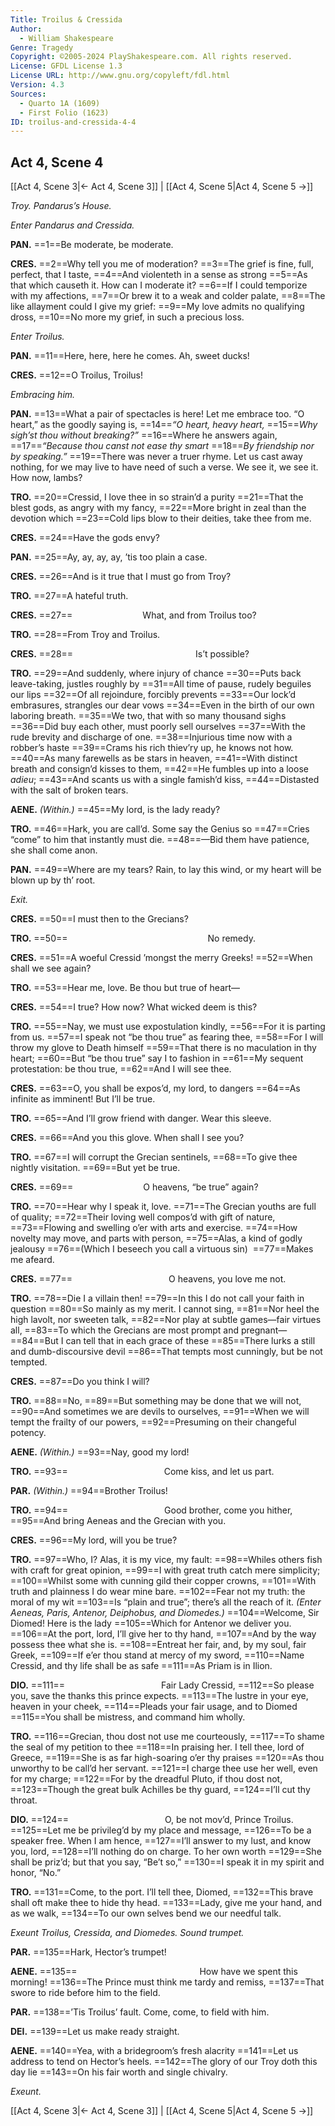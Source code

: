 ```yaml
---
Title: Troilus & Cressida
Author: 
  - William Shakespeare
Genre: Tragedy
Copyright: ©2005-2024 PlayShakespeare.com. All rights reserved.
License: GFDL License 1.3
License URL: http://www.gnu.org/copyleft/fdl.html
Version: 4.3
Sources:
  - Quarto 1A (1609)
  - First Folio (1623)
ID: troilus-and-cressida-4-4
---
```


## Act 4, Scene 4
[[Act 4, Scene 3|← Act 4, Scene 3]] | [[Act 4, Scene 5|Act 4, Scene 5 →]]

*Troy. Pandarus’s House.*

*Enter Pandarus and Cressida.*

**PAN.**
==1==Be moderate, be moderate.

**CRES.**
==2==Why tell you me of moderation?
==3==The grief is fine, full, perfect, that I taste,
==4==And violenteth in a sense as strong
==5==As that which causeth it. How can I moderate it?
==6==If I could temporize with my affections,
==7==Or brew it to a weak and colder palate,
==8==The like allayment could I give my grief:
==9==My love admits no qualifying dross,
==10==No more my grief, in such a precious loss.

*Enter Troilus.*

**PAN.**
==11==Here, here, here he comes. Ah, sweet ducks!

**CRES.**
==12==O Troilus, Troilus!

*Embracing him.*

**PAN.**
==13==What a pair of spectacles is here! Let me embrace too. “O heart,” as the goodly saying is,
==14==*“O heart, heavy heart,*
==15==*Why sigh’st thou without breaking?”*
==16==Where he answers again,
==17==*“Because thou canst not ease thy smart*
==18==*By friendship nor by speaking.”*
==19==There was never a truer rhyme. Let us cast away nothing, for we may live to have need of such a verse. We see it, we see it. How now, lambs?

**TRO.**
==20==Cressid, I love thee in so strain’d a purity
==21==That the blest gods, as angry with my fancy,
==22==More bright in zeal than the devotion which
==23==Cold lips blow to their deities, take thee from me.

**CRES.**
==24==Have the gods envy?

**PAN.**
==25==Ay, ay, ay, ay, ’tis too plain a case.

**CRES.**
==26==And is it true that I must go from Troy?

**TRO.**
==27==A hateful truth.

**CRES.**
==27==        What, and from Troilus too?

**TRO.**
==28==From Troy and Troilus.

**CRES.**
==28==              Is’t possible?

**TRO.**
==29==And suddenly, where injury of chance
==30==Puts back leave-taking, justles roughly by
==31==All time of pause, rudely beguiles our lips
==32==Of all rejoindure, forcibly prevents
==33==Our lock’d embrasures, strangles our dear vows
==34==Even in the birth of our own laboring breath.
==35==We two, that with so many thousand sighs
==36==Did buy each other, must poorly sell ourselves
==37==With the rude brevity and discharge of one.
==38==Injurious time now with a robber’s haste
==39==Crams his rich thiev’ry up, he knows not how.
==40==As many farewells as be stars in heaven,
==41==With distinct breath and consign’d kisses to them,
==42==He fumbles up into a loose *adieu*;
==43==And scants us with a single famish’d kiss,
==44==Distasted with the salt of broken tears.

**AENE.**
*(Within.)*
==45==My lord, is the lady ready?

**TRO.**
==46==Hark, you are call’d. Some say the Genius so
==47==Cries “come” to him that instantly must die.
==48==—Bid them have patience, she shall come anon.

**PAN.**
==49==Where are my tears? Rain, to lay this wind, or my heart will be blown up by th’ root.

*Exit.*

**CRES.**
==50==I must then to the Grecians?

**TRO.**
==50==                No remedy.

**CRES.**
==51==A woeful Cressid ’mongst the merry Greeks!
==52==When shall we see again?

**TRO.**
==53==Hear me, love. Be thou but true of heart⁠—

**CRES.**
==54==I true? How now? What wicked deem is this?

**TRO.**
==55==Nay, we must use expostulation kindly,
==56==For it is parting from us.
==57==I speak not “be thou true” as fearing thee,
==58==For I will throw my glove to Death himself
==59==That there is no maculation in thy heart;
==60==But “be thou true” say I to fashion in
==61==My sequent protestation: be thou true,
==62==And I will see thee.

**CRES.**
==63==O, you shall be expos’d, my lord, to dangers
==64==As infinite as imminent! But I’ll be true.

**TRO.**
==65==And I’ll grow friend with danger. Wear this sleeve.

**CRES.**
==66==And you this glove. When shall I see you?

**TRO.**
==67==I will corrupt the Grecian sentinels,
==68==To give thee nightly visitation.
==69==But yet be true.

**CRES.**
==69==        O heavens, “be true” again?

**TRO.**
==70==Hear why I speak it, love.
==71==The Grecian youths are full of quality;
==72==Their loving well compos’d with gift of nature,
==73==Flowing and swelling o’er with arts and exercise.
==74==How novelty may move, and parts with person,
==75==Alas, a kind of godly jealousy
==76==(Which I beseech you call a virtuous sin) 
==77==Makes me afeard.

**CRES.**
==77==           O heavens, you love me not.

**TRO.**
==78==Die I a villain then!
==79==In this I do not call your faith in question
==80==So mainly as my merit. I cannot sing,
==81==Nor heel the high lavolt, nor sweeten talk,
==82==Nor play at subtle games—fair virtues all,
==83==To which the Grecians are most prompt and pregnant⁠—
==84==But I can tell that in each grace of these
==85==There lurks a still and dumb-discoursive devil
==86==That tempts most cunningly, but be not tempted.

**CRES.**
==87==Do you think I will?

**TRO.**
==88==No,
==89==But something may be done that we will not,
==90==And sometimes we are devils to ourselves,
==91==When we will tempt the frailty of our powers,
==92==Presuming on their changeful potency.

**AENE.**
*(Within.)*
==93==Nay, good my lord!

**TRO.**
==93==           Come kiss, and let us part.

**PAR.**
*(Within.)*
==94==Brother Troilus!

**TRO.**
==94==           Good brother, come you hither,
==95==And bring Aeneas and the Grecian with you.

**CRES.**
==96==My lord, will you be true?

**TRO.**
==97==Who, I? Alas, it is my vice, my fault:
==98==Whiles others fish with craft for great opinion,
==99==I with great truth catch mere simplicity;
==100==Whilst some with cunning gild their copper crowns,
==101==With truth and plainness I do wear mine bare.
==102==Fear not my truth: the moral of my wit
==103==Is “plain and true”; there’s all the reach of it.
*(Enter Aeneas, Paris, Antenor, Deiphobus, and Diomedes.)*
==104==Welcome, Sir Diomed! Here is the lady
==105==Which for Antenor we deliver you.
==106==At the port, lord, I’ll give her to thy hand,
==107==And by the way possess thee what she is.
==108==Entreat her fair, and, by my soul, fair Greek,
==109==If e’er thou stand at mercy of my sword,
==110==Name Cressid, and thy life shall be as safe
==111==As Priam is in Ilion.

**DIO.**
==111==           Fair Lady Cressid,
==112==So please you, save the thanks this prince expects.
==113==The lustre in your eye, heaven in your cheek,
==114==Pleads your fair usage, and to Diomed
==115==You shall be mistress, and command him wholly.

**TRO.**
==116==Grecian, thou dost not use me courteously,
==117==To shame the seal of my petition to thee
==118==In praising her. I tell thee, lord of Greece,
==119==She is as far high-soaring o’er thy praises
==120==As thou unworthy to be call’d her servant.
==121==I charge thee use her well, even for my charge;
==122==For by the dreadful Pluto, if thou dost not,
==123==Though the great bulk Achilles be thy guard,
==124==I’ll cut thy throat.

**DIO.**
==124==           O, be not mov’d, Prince Troilus.
==125==Let me be privileg’d by my place and message,
==126==To be a speaker free. When I am hence,
==127==I’ll answer to my lust, and know you, lord,
==128==I’ll nothing do on charge. To her own worth
==129==She shall be priz’d; but that you say, “Be’t so,”
==130==I speak it in my spirit and honor, “No.”

**TRO.**
==131==Come, to the port. I’ll tell thee, Diomed,
==132==This brave shall oft make thee to hide thy head.
==133==Lady, give me your hand, and as we walk,
==134==To our own selves bend we our needful talk.

*Exeunt Troilus, Cressida, and Diomedes. Sound trumpet.*

**PAR.**
==135==Hark, Hector’s trumpet!

**AENE.**
==135==              How have we spent this morning!
==136==The Prince must think me tardy and remiss,
==137==That swore to ride before him to the field.

**PAR.**
==138==’Tis Troilus’ fault. Come, come, to field with him.

**DEI.**
==139==Let us make ready straight.

**AENE.**
==140==Yea, with a bridegroom’s fresh alacrity
==141==Let us address to tend on Hector’s heels.
==142==The glory of our Troy doth this day lie
==143==On his fair worth and single chivalry.

*Exeunt.*

[[Act 4, Scene 3|← Act 4, Scene 3]] | [[Act 4, Scene 5|Act 4, Scene 5 →]]